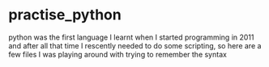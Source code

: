 # practise_python
python was the first language I learnt when I started programming in 2011 and after all that time I rescently needed to do
some scripting, so here are a few files I was playing around with trying to remember the syntax
